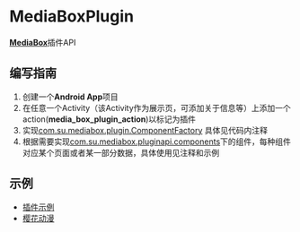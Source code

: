 # MediaBoxPlugin
 [**MediaBox**](https://github.com/Ryensu/MediaBox)插件API

## 编写指南
1. 创建一个**Android App**项目
2. 在任意一个Activity（该Activity作为展示页，可添加关于信息等）上添加一个action(**media_box_plugin_action**)以标记为插件
3. 实现[com.su.mediabox.plugin.ComponentFactory](pluginApi/src/main/java/com/su/mediabox/pluginapi/IComponentFactory.kt) 具体见代码内注释
4. 根据需要实现[com.su.mediabox.pluginapi.components](pluginApi/src/main/java/com/su/mediabox/pluginapi/components/)下的组件，每种组件对应某个页面或者某一部分数据，具体使用见注释和示例

## 示例
- [插件示例](app/src/main/java/com/su/)
- [樱花动漫](https://github.com/Ryensu/SakuraAnimePlugin)